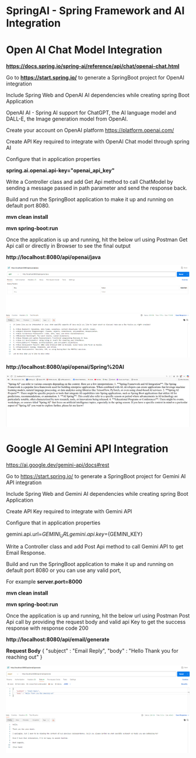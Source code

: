 # SpringAI - Spring Framework and AI Integration

# Open AI Chat Model Integration

**https://docs.spring.io/spring-ai/reference/api/chat/openai-chat.html**

Go to **https://start.spring.io/** to generate a SpringBoot project for OpenAI integration

Include  Spring Web and OpenAI AI dependencies while creating spring Boot Application

OpenAI AI - Spring AI support for ChatGPT, the AI language model and DALL-E, the Image generation model from OpenAI.


Create your account on OpenAI platform https://platform.openai.com/

Create API Key required to integrate with OpenAI Chat model through spring AI

Configure that in application properties

**spring.ai.openai.api-key="openai_api_key"**


Write a Controller class and add Get Api method to call ChatModel by sending a message passed in path parameter and send the response back.


Build and run the SpringBoot application to make it up and running on default port 8080.

**mvn clean install**

**mvn spring-boot:run**

Once the application is up and running, hit the below url using Postman Get Api call or directly in Browser to see the final output


**http://localhost:8080/api/openai/java**

![alt text](image.png)

**http://localhost:8080/api/openai/Spring%20AI**

![alt text](image-1.png)


# Google AI Gemini API Integration

https://ai.google.dev/gemini-api/docs#rest

Go to https://start.spring.io/ to generate a SpringBoot project for Gemini AI API integration

Include Spring Web and Gemini AI dependencies while creating spring Boot Application

Create API Key required to integrate with Gemini API

Configure that in application properties

gemini.api.url=${GEMINI_URL} 
gemini.api.key=${GEMINI_KEY}

Write a Controller class and add Post Api method to call Gemini API to get Email Response.

Build and run the SpringBoot application to make it up and running on default port 8080 or you can use any valid port, 

For example **server.port=8000**

**mvn clean install**

**mvn spring-boot:run**

Once the application is up and running, hit the below url using Postman Post Api call by providing the request body and valid api Key to get the success response with response code 200

**http://localhost:8080/api/email/generate**

**Request Body**
{ 
  "subject" : "Email Reply", 
  "body" : "Hello Thank you for reaching out" 
}

![alt text](imageGemini.png)

